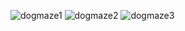 ![dogmaze1](https://github.com/user-attachments/assets/b788659e-45ce-41b0-9e0c-b0299149794d)
![dogmaze2](https://github.com/user-attachments/assets/6b65e005-faf5-4119-be32-caa660983014)
![dogmaze3](https://github.com/user-attachments/assets/080c8b66-5c07-44e6-bc1b-d366428cf35f)

